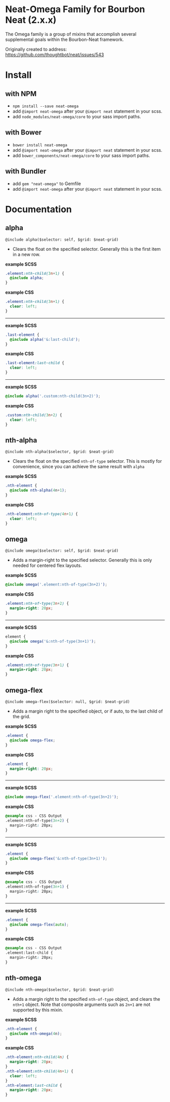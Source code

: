 # Neat-Omega Family for Bourbon Neat (2.x.x)
The Omega family is a group of mixins that accomplish several supplemental goals within the Bourbon-Neat framework.

Originally created to address: https://github.com/thoughtbot/neat/issues/543

# Install
## with NPM

- `npm install --save neat-omega`
- add `@import neat-omega` after your `@import neat` statement in your scss.
- add `node_modules/neat-omega/core` to your sass import paths.

## with Bower
- `bower install neat-omega`
- add `@import neat-omega` after your `@import neat` statement in your scss.
- add `bower_components/neat-omega/core` to your sass import paths.

## with Bundler
- add `gem "neat-omega"` to Gemfile
- add `@import neat-omega` after your `@import neat` statement in your scss.

# Documentation

## alpha
`@include alpha($selector: self, $grid: $neat-grid)`
- Clears the float on the specified selector. Generally this is the first item in a new row.

<strong>example SCSS</strong>
```SCSS
.element:nth-child(3n+1) {
  @include alpha;
}
```
<strong>example CSS</strong>
```CSS
.element:nth-child(3n+1) {
  clear: left;
}
```
---
<strong>example SCSS</strong>
```SCSS
.last-element {
  @include alpha('&:last-child');
}
```
<strong>example CSS</strong>
```CSS
.last-element:last-child {
  clear: left;
}
```
---
<strong>example SCSS</strong>
```SCSS
@include alpha('.custom:nth-child(3n+2)');
```
<strong>example CSS</strong>
```CSS
.custom:nth-child(3n+2) {
  clear: left;
}
```

## nth-alpha
`@include nth-alpha($selector, $grid: $neat-grid)`
- Clears the float on the specified `nth-of-type` selector. This is mostly for convenience, since you can achieve the same result with `alpha`

<strong>example SCSS</strong>
```SCSS
.nth-element {
  @include nth-alpha(4n+1);
}
```
<strong>example CSS</strong>
```CSS
.nth-element:nth-of-type(4n+1) {
  clear: left;
}
```

## omega
`@include omega($selector: self, $grid: $neat-grid)`
- Adds a margin-right to the specified selector. Generally this is only needed for centered flex layouts.

<strong>example SCSS</strong>
```SCSS
@include omega('.element:nth-of-type(3n+2)');
```

<strong>example CSS</strong>
```CSS
.element:nth-of-type(3n+2) {
  margin-right: 20px;
}
```
---
<strong>example SCSS</strong>
```SCSS
element {
  @include omega('&:nth-of-type(3n+1)');
}
```
<strong>example CSS</strong>
```CSS
.element:nth-of-type(3n+1) {
  margin-right: 20px;
}
```
## omega-flex
`@include omega-flex($selector: null, $grid: $neat-grid)`
- Adds a margin right to the specified object, or if auto, to the last child of the grid.

<strong>example SCSS</strong>
```SCSS
.element {
  @include omega-flex;
}
```
<strong>example CSS</strong>
```CSS
.element {
  margin-right: 20px;
}
```
---
<strong>example SCSS</strong>
```SCSS
@include omega-flex('.element:nth-of-type(3n+2)');
```
<strong>example CSS</strong>
```CSS
@example css - CSS Output
.element:nth-of-type(3n+2) {
  margin-right: 20px;
}
```
---
<strong>example SCSS</strong>
```SCSS
.element {
  @include omega-flex('&:nth-of-type(3n+1)');
}
```
<strong>example CSS</strong>
```CSS
@example css - CSS Output
.element:nth-of-type(3n+1) {
  margin-right: 20px;
}
```
---
<strong>example SCSS</strong>
```SCSS
.element {
  @include omega-flex(auto);
}
```
<strong>example CSS</strong>
```CSS
@example css - CSS Output
.element:last-child {
  margin-right: 20px;
}
```
## nth-omega
`@include nth-omega($selector, $grid: $neat-grid)`
- Adds a margin right to the specified `nth-of-type` object, and clears the `nth+1` object. Note that composite arguments such as `2n+1` are not supported by this mixin.

<strong>example SCSS</strong>
```SCSS
.nth-element {
  @include nth-omega(4n);
}
```
<strong>example CSS</strong>
```CSS
.nth-element:nth-child(4n) {
  margin-right: 20px;
}
.nth-element:nth-child(4n+1) {
  clear: left;
}
.nth-element:last-child {
  margin-right: 20px;
}
```
